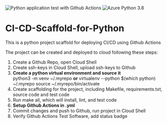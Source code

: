 ![Python application test with Github Actions](https://github.com/yueyang0115/CI-CD-Scaffold-for-Python/workflows/Python%20application%20test%20with%20Github%20Actions/badge.svg)
![Azure Python 3.8](https://github.com/yueyang0115/CI-CD-Scaffold-for-Python/workflows/Azure%20Python%203.8/badge.svg)

# CI-CD-Scaffold-for-Python
This is a python project scaffold for deploying CI/CD using Github Actions  

The project can be created and deployed to cloud following these steps:  
1. Create a Github Repo, open Cloud Shell  
2. Create ssh-keys in Cloud Shell, upload ssh-keys to Github  
3. **Create a python virtual environment and source it**  
   python3 -m venv ~/.myrepo  **or** virtualenv --python $(which python) ~/.myrepo
   source ~/.myrepo/bin/activate  
4. Create scaffolding for the project, including Makefile, requirements.txt, source code and test code  
5. Run make all, which will install, lint, and test code  
6. **Setup Github Actions in .yml**
7. Commit changes and push to Github, run project in Cloud Shell
8. Verify Github Actions Test Software, add status badge


